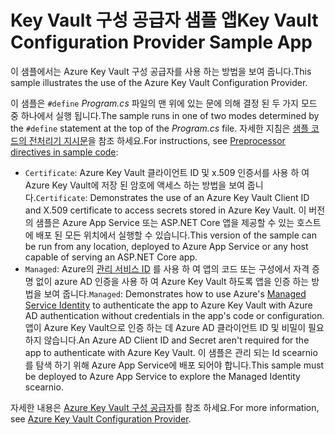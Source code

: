 # <a name="key-vault-configuration-provider-sample-app"></a><span data-ttu-id="cd05d-101">Key Vault 구성 공급자 샘플 앱</span><span class="sxs-lookup"><span data-stu-id="cd05d-101">Key Vault Configuration Provider Sample App</span></span>

<span data-ttu-id="cd05d-102">이 샘플에서는 Azure Key Vault 구성 공급자를 사용 하는 방법을 보여 줍니다.</span><span class="sxs-lookup"><span data-stu-id="cd05d-102">This sample illustrates the use of the Azure Key Vault Configuration Provider.</span></span>

<span data-ttu-id="cd05d-103">이 샘플은 `#define` *Program.cs* 파일의 맨 위에 있는 문에 의해 결정 된 두 가지 모드 중 하나에서 실행 됩니다.</span><span class="sxs-lookup"><span data-stu-id="cd05d-103">The sample runs in one of two modes determined by the `#define` statement at the top of the *Program.cs* file.</span></span> <span data-ttu-id="cd05d-104">자세한 지침은 [샘플 코드의 전처리기 지시문](https://docs.microsoft.com/aspnet/core#preprocessor-directives-in-sample-code)을 참조 하세요.</span><span class="sxs-lookup"><span data-stu-id="cd05d-104">For instructions, see [Preprocessor directives in sample code](https://docs.microsoft.com/aspnet/core#preprocessor-directives-in-sample-code):</span></span>

* <span data-ttu-id="cd05d-105">`Certificate`: Azure Key Vault 클라이언트 ID 및 x.509 인증서를 사용 하 여 Azure Key Vault에 저장 된 암호에 액세스 하는 방법을 보여 줍니다.</span><span class="sxs-lookup"><span data-stu-id="cd05d-105">`Certificate`: Demonstrates the use of an Azure Key Vault Client ID and X.509 certificate to access secrets stored in Azure Key Vault.</span></span> <span data-ttu-id="cd05d-106">이 버전의 샘플은 Azure App Service 또는 ASP.NET Core 앱을 제공할 수 있는 호스트에 배포 된 모든 위치에서 실행할 수 있습니다.</span><span class="sxs-lookup"><span data-stu-id="cd05d-106">This version of the sample can be run from any location, deployed to Azure App Service or any host capable of serving an ASP.NET Core app.</span></span>
* <span data-ttu-id="cd05d-107">`Managed`: Azure의 [관리 서비스 ID](https://docs.microsoft.com/azure/active-directory/managed-identities-azure-resources/overview) 를 사용 하 여 앱의 코드 또는 구성에서 자격 증명 없이 azure AD 인증을 사용 하 여 Azure Key Vault 하도록 앱을 인증 하는 방법을 보여 줍니다.</span><span class="sxs-lookup"><span data-stu-id="cd05d-107">`Managed`: Demonstrates how to use Azure's [Managed Service Identity](https://docs.microsoft.com/azure/active-directory/managed-identities-azure-resources/overview) to authenticate the app to Azure Key Vault with Azure AD authentication without credentials in the app's code or configuration.</span></span> <span data-ttu-id="cd05d-108">앱이 Azure Key Vault으로 인증 하는 데 Azure AD 클라이언트 ID 및 비밀이 필요 하지 않습니다.</span><span class="sxs-lookup"><span data-stu-id="cd05d-108">An Azure AD Client ID and Secret aren't required for the app to authenticate with Azure Key Vault.</span></span> <span data-ttu-id="cd05d-109">이 샘플은 관리 되는 Id scearnio를 탐색 하기 위해 Azure App Service에 배포 되어야 합니다.</span><span class="sxs-lookup"><span data-stu-id="cd05d-109">This sample must be deployed to Azure App Service to explore the Managed Identity scearnio.</span></span>

<span data-ttu-id="cd05d-110">자세한 내용은 [Azure Key Vault 구성 공급자](https://docs.microsoft.com/aspnet/core/security/key-vault-configuration)를 참조 하세요.</span><span class="sxs-lookup"><span data-stu-id="cd05d-110">For more information, see [Azure Key Vault Configuration Provider](https://docs.microsoft.com/aspnet/core/security/key-vault-configuration).</span></span>
